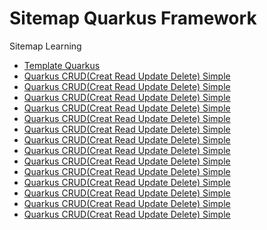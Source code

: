 # Sitemap Quarkus Framework
Sitemap Learning
<ul>
<li><a href="https://github.com/qorri-di/Java-Quarkus/tree/master/quarkus-template">Template Quarkus</a></li>
<li><a href="https://github.com/qorri-di/Java-Quarkus/tree/master/quarkus-crud-simple">Quarkus CRUD(Creat Read Update Delete) Simple</a></li>
<li><a href="https://github.com/qorri-di/Java-Quarkus/tree/master/quarkus-crud-simple">Quarkus CRUD(Creat Read Update Delete) Simple</a></li>
<li><a href="https://github.com/qorri-di/Java-Quarkus/tree/master/quarkus-crud-simple">Quarkus CRUD(Creat Read Update Delete) Simple</a></li>
<li><a href="https://github.com/qorri-di/Java-Quarkus/tree/master/quarkus-crud-simple">Quarkus CRUD(Creat Read Update Delete) Simple</a></li>
<li><a href="https://github.com/qorri-di/Java-Quarkus/tree/master/quarkus-crud-simple">Quarkus CRUD(Creat Read Update Delete) Simple</a></li>
<li><a href="https://github.com/qorri-di/Java-Quarkus/tree/master/quarkus-crud-simple">Quarkus CRUD(Creat Read Update Delete) Simple</a></li>
<li><a href="https://github.com/qorri-di/Java-Quarkus/tree/master/quarkus-crud-simple">Quarkus CRUD(Creat Read Update Delete) Simple</a></li>
<li><a href="https://github.com/qorri-di/Java-Quarkus/tree/master/quarkus-crud-simple">Quarkus CRUD(Creat Read Update Delete) Simple</a></li>
<li><a href="https://github.com/qorri-di/Java-Quarkus/tree/master/quarkus-crud-simple">Quarkus CRUD(Creat Read Update Delete) Simple</a></li>
<li><a href="https://github.com/qorri-di/Java-Quarkus/tree/master/quarkus-crud-simple">Quarkus CRUD(Creat Read Update Delete) Simple</a></li>
<li><a href="https://github.com/qorri-di/Java-Quarkus/tree/master/quarkus-crud-simple">Quarkus CRUD(Creat Read Update Delete) Simple</a></li>
<li><a href="https://github.com/qorri-di/Java-Quarkus/tree/master/quarkus-crud-simple">Quarkus CRUD(Creat Read Update Delete) Simple</a></li>
<li><a href="https://github.com/qorri-di/Java-Quarkus/tree/master/quarkus-crud-simple">Quarkus CRUD(Creat Read Update Delete) Simple</a></li>
<li><a href="https://github.com/qorri-di/Java-Quarkus/tree/master/quarkus-crud-simple">Quarkus CRUD(Creat Read Update Delete) Simple</a></li>
</ul>
